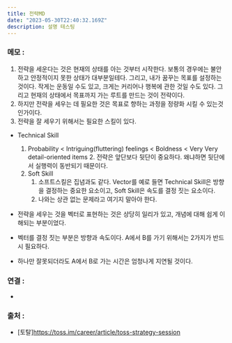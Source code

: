 ```yaml
---
title: 전략MD
date: "2023-05-30T22:40:32.169Z"
description: 설명 테스팅
---
```


### 메모 :
1. 전략을 세운다는 것은 현재의 상태를 아는 것부터 시작한다. 보통의 경우에는 불안하고 안정적이지 못한 상태가 대부분일테다. 그리고, 내가 꿈꾸는 목표를 설정하는 것이다. 작게는 운동일 수도 있고, 크게는 커리어나 행복에 관한 것일 수도 있다. 그리고 현재의 상태에서 목표까지 가는 루트를 만드는 것이 전략이다. 
2. 하지만 전략을 세우는 데 필요한 것은 목표로 향하는 과정을 정량화 시킬 수 있는것인가이다.
3. 전략을 잘 세우기 위해서는 필요한 스킬이 있다.
- Technical Skill
    1. Probability < Intriguing(fluttering) feelings < Boldness < Very Very detail-oriented items
        2. 전략은 앞단보다 뒷단이 중요하다. 왜냐하면 뒷단에서 실행력이 동반되기 때문이다. 
    2. Soft Skill
        1. 소프트스킬은 집념과도 같다. Vector를 예로 들면 Technical Skill은 방향을 결정하는 중요한 요소이고, Soft Skill은 속도를 결정 짓는 요소이다. 
        2. 나와는 상관 없는 문제라고 여기지 말아야 한다. 

- 전략을 세우는 것을 벡터로 표현하는 것은 상당히 일리가 있고, 개념에 대해 쉽게 이해되는 부분이었다. 
- 벡터를 결정 짓는 부분은 방향과 속도이다. A에서 B를 가기 위해서는 2가지가 반드시 필요하다.
- 하나만 잘못되더라도 A에서 B로 가는 시간은 엄청나게 지연될 것이다. 

### 연결 : 
- 
### 출처 : 
- [토탈]https://toss.im/career/article/toss-strategy-session

